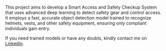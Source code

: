 This project aims to develop a Smart Access and Safety Checkup System that uses advanced deep learning to detect  safety gear and control access. It employs a fast, accurate object detection model trained to recognize helmets, vests,  and other safety equipment, ensuring only compliant individuals gain entry.

If you need trained models or have any doubts, kindly contact me on [Linkedin](https://www.linkedin.com/in/nikhilajani/).
